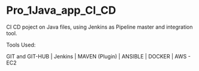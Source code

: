 # Pro_1Java_app_CI_CD
 CI CD poject on Java files, using Jenkins as Pipeline master and integration tool. 

Tools Used:

GIT and GIT-HUB | 
Jenkins |
MAVEN (Plugin) |
ANSIBLE |
DOCKER |
AWS - EC2
